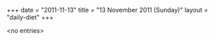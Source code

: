 +++
date = "2011-11-13"
title = "13 November 2011 (Sunday)"
layout = "daily-diet"
+++


\<no entries\>
